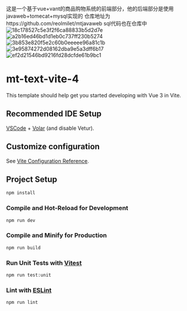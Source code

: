 这是一个基于vue+vant的商品购物系统的前端部分，他的后端部分是使用javaweb+tomecat+mysql实现的 仓库地址为https://github.com/reolmilet/mtjavaweb
sql代码也在仓库中
![18c178527c5e3f2f6ca88833b5d2d7e](https://github.com/reolmilet/mt.github.io/assets/145276452/cf8a7508-f9e6-4fde-9472-d6332bc06e4e)
![a2b16ed46bd1d1eb0c737ff230b5274](https://github.com/reolmilet/mt.github.io/assets/145276452/819b1460-8e5e-4a34-a323-914fd9e40bf8)
![3b853e820f5e2c60b0eeeee96a81c1b](https://github.com/reolmilet/mt.github.io/assets/145276452/cb66564e-75fd-407f-b320-f529cfc92033)
![3e95874272d08162dba9e5a3dff6b17](https://github.com/reolmilet/mt.github.io/assets/145276452/e3236884-2dd2-4313-b869-39d8b02b6e72)
![ef2d21546bd9216fd28dcfde61b9bc1](https://github.com/reolmilet/mt.github.io/assets/145276452/25eb58fc-f850-4660-9523-8e6fa2612fee)






# mt-text-vite-4

This template should help get you started developing with Vue 3 in Vite.

## Recommended IDE Setup

[VSCode](https://code.visualstudio.com/) + [Volar](https://marketplace.visualstudio.com/items?itemName=Vue.volar) (and disable Vetur).

## Customize configuration

See [Vite Configuration Reference](https://vitejs.dev/config/).

## Project Setup

```sh
npm install
```

### Compile and Hot-Reload for Development

```sh
npm run dev
```

### Compile and Minify for Production

```sh
npm run build
```

### Run Unit Tests with [Vitest](https://vitest.dev/)

```sh
npm run test:unit
```

### Lint with [ESLint](https://eslint.org/)

```sh
npm run lint
```

